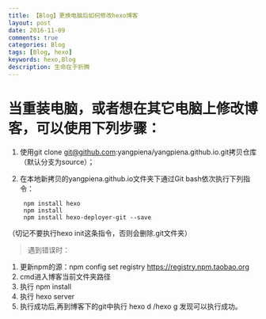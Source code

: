```yaml
---
title: 【Blog】更换电脑后如何修改hexo博客
layout: post
date: 2016-11-09
comments: true
categories: Blog
tags: [Blog, hexo]
keywords: hexo,Blog
description: 生命在于折腾
---
```

# 当重装电脑，或者想在其它电脑上修改博客，可以使用下列步骤：
1. 使用git clone git@github.com:yangpiena/yangpiena.github.io.git拷贝仓库（默认分支为source）；
2. 在本地新拷贝的yangpiena.github.io文件夹下通过Git bash依次执行下列指令：

		npm install hexo
		npm install 
		npm install hexo-deployer-git --save
（切记不要执行hexo init这条指令，否则会删除.git文件夹）
	
> 遇到错误时：
1. 更新npm的源：npm config set registry https://registry.npm.taobao.org
2. cmd进入博客当前文件夹路径
3. 执行 npm install
4. 执行 hexo server
5. 执行成功后,再到博客下的git中执行 hexo d /hexo g 发现可以执行成功。

<!--more-->